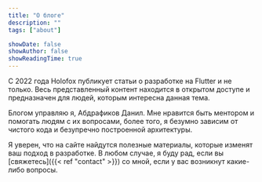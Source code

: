 ```yaml
---
title: "О блоге"
description: ""
tags: ["about"]

showDate: false
showAuthor: false
showReadingTime: true
---
```


С 2022 года Holofox публикует статьи о разработке на Flutter и не только. Весь представленный контент находится в
открытом доступе и предназначен для людей, которым интересна данная тема.

Блогом управляю я, Абдрафиков Данил. Мне нравится быть ментором и помогать людям с их вопросами, более того, я
безумно зависим от чистого кода и безупречно построенной архитектуры.

Я уверен, что на сайте найдутся полезные материалы, которые изменят ваш подход в разработке. В любом случае, я
буду рад, если вы [свяжетесь]({{< ref "contact" >}}) со мной, если у вас возникнут какие-либо вопросы.